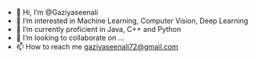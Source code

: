 - 👋 Hi, I’m @Gaziyaseenali
- 👀 I’m interested in Machine Learning, Computer Vision, Deep Learning
- 🌱 I’m currently proficient in Java, C++ and Python
- 💞️ I’m looking to collaborate on ...
- 📫 How to reach me gaziyaseenali72@gmail.com

<!---
Gaziyaseenali/Gaziyaseenali is a ✨ special ✨ repository because its `README.md` (this file) appears on your GitHub profile.
You can click the Preview link to take a look at your changes.
--->
